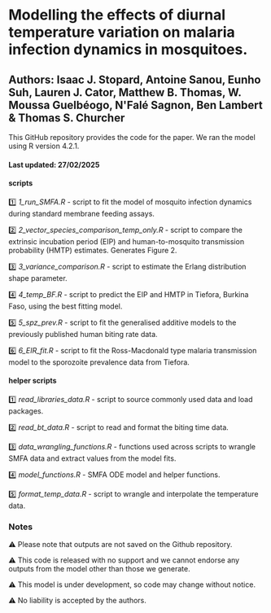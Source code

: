 # Modelling the effects of diurnal temperature variation on malaria infection dynamics in mosquitoes.

## Authors: Isaac J. Stopard, Antoine Sanou, Eunho Suh, Lauren J. Cator, Matthew B. Thomas, W. Moussa Guelbéogo, N'Falé Sagnon, Ben Lambert & Thomas S. Churcher 

This GitHub repository provides the code for the paper. We ran the model using R version 4.2.1.

#### Last updated: 27/02/2025

#### scripts 

:one: *1_run_SMFA.R* - script to fit the model of mosquito infection dynamics during standard membrane feeding assays.

:two: *2_vector_species_comparison_temp_only.R* - script to compare the extrinsic incubation period (EIP) and human-to-mosquito transmission probability (HMTP) estimates. Generates Figure 2.

:three: *3_variance_comparison.R* - script to estimate the Erlang distribution shape parameter.

:four: *4_temp_BF.R* - script to predict the EIP and HMTP in Tiefora, Burkina Faso, using the best fitting model.

:five: *5_spz_prev.R* - script to fit the generalised additive models to the previously published human biting rate data.

:six: *6_EIR_fit.R* - script to fit the Ross-Macdonald type malaria transmission model to the sporozoite prevalence data from Tiefora.

#### helper scripts

:one: *read_libraries_data.R* - script to source commonly used data and load packages.

:two: *read_bt_data.R* - script to read and format the biting time data.

:three: *data_wrangling_functions.R* - functions used across scripts to wrangle SMFA data and extract values from the model fits.

:four: *model_functions.R* - SMFA ODE model and helper functions.

:five: *format_temp_data.R* - script to wrangle and interpolate the temperature data.

### Notes

:warning: Please note that outputs are not saved on the Github repository.

:warning: This code is released with no support and we cannot endorse any outputs from the model other than those we generate.

:warning: This model is under development, so code may change without notice.

:warning: No liability is accepted by the authors.
